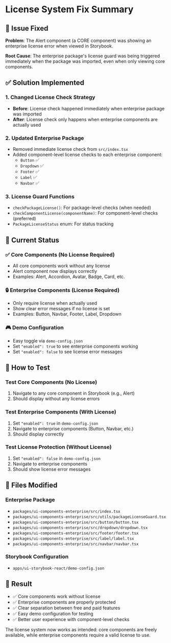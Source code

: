 # License System Fix Summary

## 🐛 Issue Fixed

**Problem**: The Alert component (a CORE component) was showing an enterprise license error when viewed in Storybook.

**Root Cause**: The enterprise package's license guard was being triggered immediately when the package was imported, even when only viewing core components.

## ✅ Solution Implemented

### 1. **Changed License Check Strategy**
- **Before**: License check happened immediately when enterprise package was imported
- **After**: License check only happens when enterprise components are actually used

### 2. **Updated Enterprise Package**
- Removed immediate license check from `src/index.tsx`
- Added component-level license checks to each enterprise component:
  - `Button` ✅
  - `Dropdown` ✅  
  - `Footer` ✅
  - `Label` ✅
  - `Navbar` ✅

### 3. **License Guard Functions**
- `checkPackageLicense()`: For package-level checks (when needed)
- `checkComponentLicense(componentName)`: For component-level checks (preferred)
- `PackageLicenseStatus` enum: For status tracking

## 🎯 Current Status

### ✅ **Core Components** (No License Required)
- All core components work without any license
- Alert component now displays correctly
- Examples: Alert, Accordion, Avatar, Badge, Card, etc.

### 🔒 **Enterprise Components** (License Required)
- Only require license when actually used
- Show clear error messages if no license is set
- Examples: Button, Navbar, Footer, Label, Dropdown

### 🎮 **Demo Configuration**
- Easy toggle via `demo-config.json`
- Set `"enabled": true` to see enterprise components working
- Set `"enabled": false` to see license error messages

## 🚀 How to Test

### Test Core Components (No License)
1. Navigate to any core component in Storybook (e.g., Alert)
2. Should display without any license errors

### Test Enterprise Components (With License)
1. Set `"enabled": true` in `demo-config.json`
2. Navigate to enterprise components (Button, Navbar, etc.)
3. Should display correctly

### Test License Protection (Without License)
1. Set `"enabled": false` in `demo-config.json`
2. Navigate to enterprise components
3. Should show license error messages

## 📁 Files Modified

### Enterprise Package
- `packages/ui-components-enterprise/src/index.tsx`
- `packages/ui-components-enterprise/src/utils/packageLicenseGuard.tsx`
- `packages/ui-components-enterprise/src/button/button.tsx`
- `packages/ui-components-enterprise/src/dropdown/dropdown.tsx`
- `packages/ui-components-enterprise/src/footer/footer.tsx`
- `packages/ui-components-enterprise/src/label/label.tsx`
- `packages/ui-components-enterprise/src/navbar/navbar.tsx`

### Storybook Configuration
- `apps/ui-storybook-react/demo-config.json`

## 🎉 Result

- ✅ Core components work without license
- ✅ Enterprise components are properly protected
- ✅ Clear separation between free and paid features
- ✅ Easy demo configuration for testing
- ✅ Better user experience with component-level checks

The license system now works as intended: core components are freely available, while enterprise components require a valid license to use. 